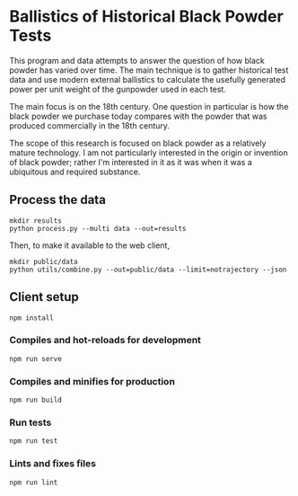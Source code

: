 # Ballistics of Historical Black Powder Tests

This program and data attempts to answer the question of how black powder has varied over time.  The main technique is to gather historical test data and use modern external ballistics to calculate the usefully generated power per unit weight of the gunpowder used in each test.

The main focus is on the 18th century.  One question in particular is how the black powder we purchase today compares with the powder that was produced commercially in the 18th century.

The scope of this research is focused on black powder as a relatively mature technology.  I am not particularly interested in the origin or invention of black powder; rather I'm interested in it as it was when it was a ubiquitous and required substance.

## Process the data

```
mkdir results
python process.py --multi data --out=results
```

Then, to make it available to the web client,

```
mkdir public/data
python utils/combine.py --out=public/data --limit=notrajectory --json
```

## Client setup
```
npm install
```

### Compiles and hot-reloads for development
```
npm run serve
```

### Compiles and minifies for production
```
npm run build
```

### Run tests
```
npm run test
```

### Lints and fixes files
```
npm run lint
```
